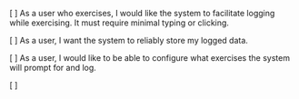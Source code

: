 [ ] As a user who exercises, I would like the system to facilitate logging
    while exercising. It must require minimal typing or clicking.

[ ] As a user, I want the system to reliably store my logged data.

[ ] As a user, I would like to be able to configure what exercises the
    system will prompt for and log.

[ ] 

